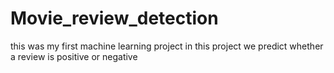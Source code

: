 # Movie_review_detection
this was my first machine learning project in this project we predict whether a review is positive or negative
